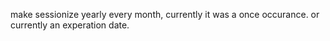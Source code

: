 make sessionize yearly every month, currently it was a once occurance. or currently an experation date.